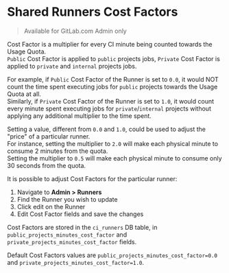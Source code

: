# Shared Runners Cost Factors

> Available for GitLab.com Admin only

Cost Factor is a multiplier for every CI minute being counted towards the Usage Quota.  
`Public` Cost Factor is applied to `public` projects jobs, `Private` Cost Factor is applied to `private` and `internal` projects jobs.

For example, if `Public` Cost Factor of the Runner is set to `0.0`, it would NOT count the time spent executing jobs for `public` projects towards the Usage Quota at all.  
Similarly, if `Private` Cost Factor of the Runner is set to `1.0`, it would count every minute spent executing jobs for `private`/`internal` projects without applying any additional multiplier to the time spent.  

Setting a value, different from `0.0` and `1.0`, could be used to adjust the "price" of a particular runner.  
For instance, setting the multiplier to `2.0` will make each physical minute to consume 2 minutes from the quota.  
Setting the multiplier to `0.5` will make each physical minute to consume only 30 seconds from the quota.  

It is possible to adjust Cost Factors for the particular runner:  

1. Navigate to **Admin > Runners**
1. Find the Runner you wish to update
1. Click edit on the Runner
1. Edit Cost Factor fields and save the changes

Cost Factors are stored in the `ci_runners` DB table, in `public_projects_minutes_cost_factor` and `private_projects_minutes_cost_factor` fields.  

Default Cost Factors values are `public_projects_minutes_cost_factor=0.0` and `private_projects_minutes_cost_factor=1.0`.
